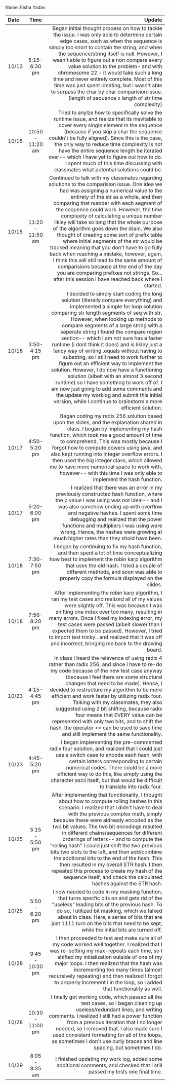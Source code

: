 Name: Eisha Yadav

| Date  |       Time       |                                                                                                                                                                                                                                                                                                                                                                                                                                                                                                                                                                                                                                                                                                                                                                                                                                           Update |
|:------|:----------------:|-------------------------------------------------------------------------------------------------------------------------------------------------------------------------------------------------------------------------------------------------------------------------------------------------------------------------------------------------------------------------------------------------------------------------------------------------------------------------------------------------------------------------------------------------------------------------------------------------------------------------------------------------------------------------------------------------------------------------------------------------------------------------------------------------------------------------------------------------:|
| 10/13 |   5:15-6:30 pm   |                                                                                                                                                                                                                                                                       Began initial thought process on how to tackle the issue. I was only able to determine certain edge cases, such as when the sequence is simply too short to contain the string, and when the sequence/string itself is null. However, I wasn't able to figure out a non compare every value solution to the problem- and with chromosome 22 - it would take such a long time and never entirely complete. Most of this time was just spent ideating, but i wasn't able to surpass the char by char comparision issue. (length of sequence x length of str time complexity) |
| 10/15 | 10:50 - 11:20 am |                                                                                                                                                                                                                                                                                                                                                                      Tried to anylze how to specifically solve the runtime issue, and realize that its inevitable to cover every single element in the sequence (because if you skip a char the sequence couldn't be fully aligned). Since this is  the case, the only way to reduce time complexity is not have the entire sequence length be iterated over-- which I have yet to figure out how to do. I spent much of this time discussing with classmates what potential solutions could be. |
| 10/15 | 11:20 - 11:50 am |                                      Continued to talk with my classmates regarding solutions to the comparision issue. One idea we had was assigning a numerical value to the entirety of the str as a whole, and then comparing that number with each segment of the sequence could work. However, the time complexity of calculating a unique number likley will take so long that the whole purpose of the algorithm goes down the drain. We also thought of creating some sort of prefix table where initial segments of the str would be tracked meaning that you don't have to go fully back when reaching a mistake, however, again, I think this will still lead to the same amount of comparisions because at the end of the day you are comparing prefixes not strings. So... after this session i have reached back where I started. |
| 10/16 |   3:50-4:15 pm   | I decided to simply start coding the long solution (literally compare everything) and implemented a simple for loop solution comparing str length segments of seq with str. However, when looking up methods to compare segments of a large string with a seperate string I found the compare region section-- which I am not sure has a faster runtime (i dont think it does) and is likley just a fancy way of writing .equals without having to substring, so I still need to work further to figure out an efficient way to implement the solution. However, I do now have a functioning solution (albeit with an almost 3 second runtime) so I have something to work off of. I am now just going to add some comments and the update my worklog and submit this initial version, while I continue to brainstorm a more efficient solution. |
| 10/17 |   4:50-5:20 pm   |                                                                                                                                                                                                                                                                                                                                                       Began coding my radix 256 solution based upon the slides, and the explanation shared in class. I began by implementing my hash function, which took me a good amount of time to comprehend. This was mostly because I forgot how to compute powers using java, and also kept running into integer overflow errors. I then used the big integer class, which allowed me to have more numerical space to work with, however-- with this time I was only able to implement the hash function. |
| 10/17 |   5:20-6:00 pm   |                                                                                                                                                                                                                                                                                                                                                                                                                                                        I realized that there was an error in my previously constructed hash function, where the p value I was using was not ideal-- and I was also somehow ending up with overflow and negative hashes. I spent some time debugging and realized that the power functions and multipliers I was using were wrong. Hence, the hashes were growing at much higher rates than they shold have been. |
| 10/18 |   7:30-7:50 pm   |                                                                                                                                                                                                                                                                                                                                                                                                                                                                                                                                                                I began by continuing to fix my hash function, and then spent a lot of time conceptualizing how best to implement the robin karp algorithm that uses the old hash. I tried a couple of different methods, and soon was able to properly copy the formula displayed on the slides. |
| 10/18 |   7:50-8:20 pm   |                                                                                                                                                                                                                                                                                                                                                                                                    After implementing the robin karp algorithm, I ran my test cases and realized all of my values were slightly off. This was because I was shifting one index over too many, resulting in many errors. Once I fixed my indexing error, my test cases were passed (albeit slower than I expected them to be passed). However, I tried to import test tricky.. and realized that it was off and incorrect, bringing me back to the drawing board. |
| 10/23 |   4:15-4:45 pm   |                                                                                                                                                                                                                                              In class I heard the relevence of using radix 4 rather than radix 256, and since I have to re-do my code because of the new test case anyway (because I feel there are some structural changes that need to be made). Hence, I decided to restructure my algorithm to be more efficient and work faster by utilizing radix four. Talking with my classmates, they also suggested using 2 bit shifting, because radix four means that EVERY value can be represented with only two bits, and to shift the hash, the operator << can be used to save time and still implement the same functionality. |
| 10/23 |  4:45- 5:20 pm   |                                                                                                                                                                                                                                                                                                                                                                                                                                                                                         I began implementing the pre-commented radix four solution, and realized that I could just use a switch case to encode each hash, with certain letters corresponding to certain numerical codes. There could be a more efficient way to do this, like simply using the character ascii itself, but that would be difficult to translate into radix four. |
| 10/25 |  5:15 - 5:50 pm  |                                                                                                                                                      After implementing that functionality, I thought about how to compute rolling hashes in this scenario. I realized that I didn't have to deal with the previous complex math, simply because these were aldready encoded as the two bit values. The two bit encodings resulted in different chains/sequences for different orderings of letters-- and to compute the "rolling hash" I could just shift the two previous bits two slots to the left, and then add/combine the additional bits to the end of the hash. This then resulted in my overall STR hash. I then repeated this process to create my hash of the sequence itself, and check the calculated hashes against the STR hash. |
| 10/25 |  5:50 - 6:20 pm  |                                                                                                                                                                                                                                                                                                                                                                                                                                                                                                               I now needed to code in my masking function, that turns specfic bits on and gets rid of the "useless" leading bits of the previous hash. To do so, I utilized bit masking, which we talked about in class. Here, a series of bits that are just 1111 turn on the bits that need to be kept, while the initial bits are turned off. |
| 10/28 | 9:45 - 10:30 pm  |                                                                                                                                                                                                                                                                                                                                                                                                                                      I then proceeded to test and make sure all of my code worked well together. I realized that I was re-setting my max-repeats each time, so I shifted my initialization outside of one of my major loops. I then realized that the hash was incrementing too many times (almost recursively repeating) and then realized I forgot to properly increment i in the loop, so I added that functionality as well. |
| 10/28 | 10:30 - 11:00 pm |                                                                                                                                                                                                                                                                                                                                                                                                                                                 I finally got working code, which passed all the test cases, so I began cleaning up useless/redundant lines, and writing comments. I realized I still had a power function from a previous iteration that I no longer needed, so I removed that. I also made sure I used consistent formatting for all of the loops, as sometimes I don't use curly braces and line spacing, but sometimes I do. |
| 10/29 |  8:05 - 8:35 am   |                                                                                                                                                                                                                                                                                                                                                                                                                                                                                                                                                                                                                                                                                                                       I finished updating my work log, added some additional comments, and checked that I still passed my tests one final time.  |




